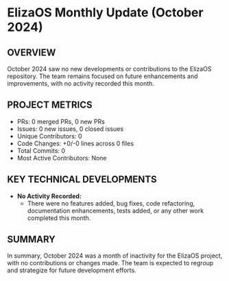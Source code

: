 # ElizaOS Monthly Update (October 2024)

## OVERVIEW 
October 2024 saw no new developments or contributions to the ElizaOS repository. The team remains focused on future enhancements and improvements, with no activity recorded this month.

## PROJECT METRICS
- PRs: 0 merged PRs, 0 new PRs
- Issues: 0 new issues, 0 closed issues
- Unique Contributors: 0
- Code Changes: +0/-0 lines across 0 files
- Total Commits: 0
- Most Active Contributors: None

## KEY TECHNICAL DEVELOPMENTS
- **No Activity Recorded:** 
  - There were no features added, bug fixes, code refactoring, documentation enhancements, tests added, or any other work completed this month.

## SUMMARY
In summary, October 2024 was a month of inactivity for the ElizaOS project, with no contributions or changes made. The team is expected to regroup and strategize for future development efforts.